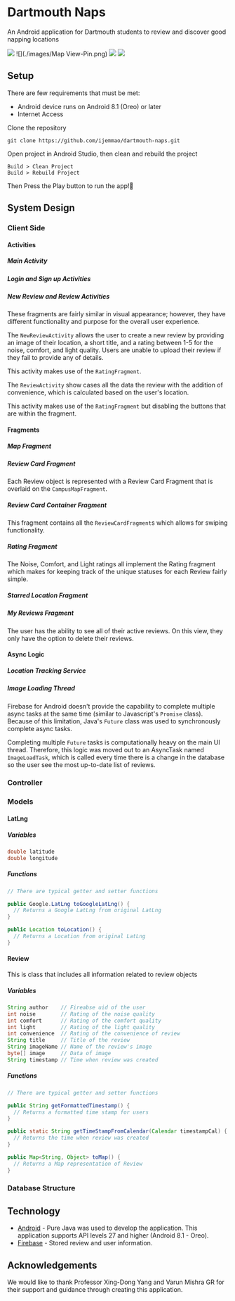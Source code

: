 # Dartmouth Naps
An Android application for Dartmouth students to review and discover good napping locations

![](./images/Sign_Up.png)
![](./images/Map View-Pin.png)
![](./images/Starred_Locations.png)
![](./images/Settings_Drawer.png)

## Setup
There are few requirements that must be met:

* Android device runs on Android 8.1 (Oreo) or later
* Internet Access

Clone the repository
```
git clone https://github.com/ijemmao/dartmouth-naps.git
```

Open project in Android Studio, then clean and rebuild the project
```
Build > Clean Project
Build > Rebuild Project
```

Then Press the Play button to run the app!🎉

## System Design

### Client Side

#### Activities

##### Main Activity

##### Login and Sign up Activities

##### New Review and Review Activities
These fragments are fairly similar in visual appearance; however, they have different functionality and purpose for the overall user experience.

The `NewReviewActivity` allows the user to create a new review by providing an image of their location, a short title, and a rating between 1-5 for the noise, comfort, and light quality. Users are unable to upload their review if they fail to provide any of details.

This activity makes use of the `RatingFragment`.

The `ReviewActivity` show cases all the data the review with the addition of convenience, which is calculated based on the user's location.

This activity makes use of the `RatingFragment` but disabling the buttons that are within the fragment.

#### Fragments

##### Map Fragment

##### Review Card Fragment
Each Review object is represented with a Review Card Fragment that is overlaid on the `CampusMapFragment`.

##### Review Card Container Fragment
This fragment contains all the `ReviewCardFragment`s which allows for swiping functionality.

##### Rating Fragment
The Noise, Comfort, and Light ratings all implement the Rating fragment which makes for keeping track of the unique statuses for each Review fairly simple.

##### Starred Location Fragment

##### My Reviews Fragment
The user has the ability to see all of their active reviews. On this view, they only have the option to delete their reviews.

#### Async Logic

##### Location Tracking Service

##### Image Loading Thread
Firebase for Android doesn't provide the capability to complete multiple async tasks at the same time (similar to Javascript's `Promise` class). Because of this limitation, Java's `Future` class was used to synchronously complete async tasks.

Completing multiple `Future` tasks is computationally heavy on the main UI thread. Therefore, this logic was moved out to an AsyncTask named `ImageLoadTask`, which is called every time there is a change in the database so the user see the most up-to-date list of reviews.

### Controller

### Models

#### LatLng

##### Variables

```Java
double latitude
double longitude
```

##### Functions

```Java
// There are typical getter and setter functions

public Google.LatLng toGoogleLatLng() {
  // Returns a Google LatLng from original LatLng
}

public Location toLocation() {
  // Returns a Location from original LatLng
}
```


#### Review
This is class that includes all information related to review objects

##### Variables
```Java
String author    // Fireabse uid of the user
int noise        // Rating of the noise quality
int comfort      // Rating of the comfort quality
int light        // Rating of the light quality
int convenience  // Rating of the convenience of review
String title     // Title of the review
String imageName // Name of the review's image
byte[] image     // Data of image
String timestamp // Time when review was created
```

##### Functions
```Java
// There are typical getter and setter functions

public String getFormattedTimestamp() {
  // Returns a formatted time stamp for users
}

public static String getTimeStampFromCalendar(Calendar timestampCal) {
  // Returns the time when review was created
}

public Map<String, Object> toMap() {
  // Returns a Map representation of Review
}
```

### Database Structure

## Technology

* [Android](https://developer.android.com/docs) - Pure Java was used to develop the application. This application supports API levels 27 and higher (Android 8.1 - Oreo).
* [Firebase](https://firebase.google.com/docs/android/setup) - Stored review and user information.

## Acknowledgements
We would like to thank Professor Xing-Dong Yang and Varun Mishra GR for their support and guidance through creating this application.
